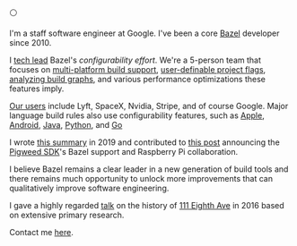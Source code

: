 :white_circle:

I'm a staff software engineer at Google. I've been a core [Bazel](https://www.bazel.build/) developer since 2010.

I [tech lead](https://www.patkua.com/blog/the-definition-of-a-tech-lead/) Bazel's *configurability effort*. We're a 5-person team that focuses on [multi-platform build support](https://bazel.build/extending/platforms), [user-definable project flags](https://bazel.build/extending/config), [analyzing build graphs](https://bazel.build/query/cquery), and various performance optimizations these features imply.

[Our users](https://bazel.build/community/users) include Lyft, SpaceX, Nvidia, Stripe, and of course Google. Major language build rules also use configurability features, such as [Apple](https://github.com/bazelbuild/rules_apple), [Android](https://github.com/bazelbuild/rules_android), [Java](https://github.com/bazelbuild/rules_java), [Python](https://github.com/bazel-contrib/rules_python), and [Go](https://github.com/bazel-contrib/rules_go)

I wrote [this summary](https://blog.bazel.build/2019/02/11/configurable-builds-part-1.html) in 2019 and contributed to [this post](https://blog.bazel.build/2024/08/08/bazel-for-embedded.html) announcing the [Pigweed SDK](https://pigweed.dev/)'s Bazel support and Raspberry Pi collaboration.

I believe Bazel remains a clear leader in a new generation of build tools and there remains much opportunity to unlock more improvements that can qualitatively improve software engineering.

I gave a highly regarded [talk](https://www.youtube.com/watch?v=fVx59XOZtSA) on the history of [111 Eighth Ave](https://en.wikipedia.org/wiki/111_Eighth_Avenue) in 2016 based on extensive primary research.

Contact me [here](https://github.com/gregestren/gregestren/discussions).

 
